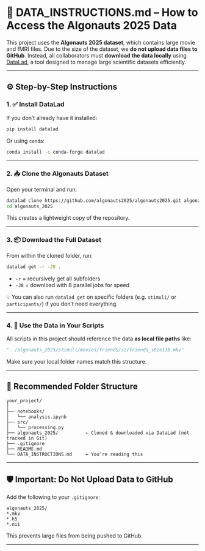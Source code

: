 
# 📁 DATA_INSTRUCTIONS.md – How to Access the Algonauts 2025 Data

This project uses the **Algonauts 2025 dataset**, which contains large movie and fMRI files. Due to the size of the dataset, we **do not upload data files to GitHub**. Instead, all collaborators must **download the data locally** using [DataLad](https://www.datalad.org/), a tool designed to manage large scientific datasets efficiently.

---

## ⚙️ Step-by-Step Instructions

### 1. ✅ Install DataLad

If you don’t already have it installed:

```bash
pip install datalad
```

Or using `conda`:

```bash
conda install -c conda-forge datalad
```

---

### 2. 📥 Clone the Algonauts Dataset

Open your terminal and run:

```bash
datalad clone https://github.com/algonauts2025/algonauts2025.git algonauts_2025
cd algonauts_2025
```

This creates a lightweight copy of the repository.

---

### 3. 📦 Download the Full Dataset

From within the cloned folder, run:

```bash
datalad get -r -J8 .
```

- `-r` = recursively get all subfolders
- `-J8` = download with 8 parallel jobs for speed

💡 You can also run `datalad get` on specific folders (e.g. `stimuli/` or `participants/`) if you don’t need everything.

---

### 4. 🧠 Use the Data in Your Scripts

All scripts in this project should reference the data **as local file paths** like:

```python
"../algonauts_2025/stimuli/movies/friends/s2/friends_s02e13b.mkv"
```

Make sure your local folder names match this structure.

---

## 📂 Recommended Folder Structure

```
your_project/
│
├── notebooks/
│   └── analysis.ipynb
├── src/
│   └── processing.py
├── algonauts_2025/          ← Cloned & downloaded via DataLad (not tracked in Git)
├── .gitignore
├── README.md
└── DATA_INSTRUCTIONS.md     ← You're reading this
```

---

## 🛡️ Important: Do Not Upload Data to GitHub

Add the following to your `.gitignore`:

```
algonauts_2025/
*.mkv
*.h5
*.nii
```

This prevents large files from being pushed to GitHub.

---

